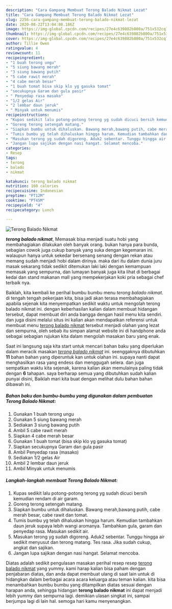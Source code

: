 ```yaml
---
description: "Cara Gampang Membuat Terong Balado Nikmat Lezat"
title: "Cara Gampang Membuat Terong Balado Nikmat Lezat"
slug: 2256-cara-gampang-membuat-terong-balado-nikmat-lezat
date: 2020-08-22T13:04:08.186Z
image: https://img-global.cpcdn.com/recipes/27e4c639882b800a/751x532cq70/terong-balado-nikmat-foto-resep-utama.jpg
thumbnail: https://img-global.cpcdn.com/recipes/27e4c639882b800a/751x532cq70/terong-balado-nikmat-foto-resep-utama.jpg
cover: https://img-global.cpcdn.com/recipes/27e4c639882b800a/751x532cq70/terong-balado-nikmat-foto-resep-utama.jpg
author: Tillie Owen
ratingvalue: 4
reviewcount: 11
recipeingredient:
- "1 buah terong ungu"
- "5 siung bawang merah"
- "3 siung bawang putih"
- "5 cabe rawit merah"
- "4 cabe merah besar"
- "1 buah tomat bisa skip klo yg gasuka tomat"
- "secukupnya Garam dan gula pasir"
- " Penyedap rasa masako"
- "1/2 gelas Air"
- "2 lembar daun jeruk"
- " Minyak untuk menumis"
recipeinstructions:
- "Kupas sedikit lalu potong-potong terong yg sudah dicuci bersih kemudian rendam di air garam."
- "Goreng terong setengah matang."
- "Siapkan bumbu untuk dihaluskan. Bawang merah,bawang putih, cabe merah besar, cabe rawit dan tomat."
- "Tumis bumbu yg telah dihaluskan hingga harum. Kemudian tambahkan daun jeruk supaya lebih wangi aromanya. Tambahkan gula, garam dan penyedap rasa. Masukan sedikit air."
- "Masukan terong yg sudah digoreng. Aduk2 sebentar. Tunggu hingga air sedikit menyusut dan terong matang. Tes rasa. Jika sudah cukup, angkat dan sajikan."
- "Jangan lupa sajikan dengan nasi hangat. Selamat mencoba."
categories:
- Resep
tags:
- terong
- balado
- nikmat

katakunci: terong balado nikmat 
nutrition: 160 calories
recipecuisine: Indonesian
preptime: "PT12M"
cooktime: "PT45M"
recipeyield: "4"
recipecategory: Lunch

---
```



![Terong Balado Nikmat](https://img-global.cpcdn.com/recipes/27e4c639882b800a/751x532cq70/terong-balado-nikmat-foto-resep-utama.jpg)

<b><i>terong balado nikmat</i></b>, Memasak bisa menjadi suatu hobi yang membahagiakan dilakukan oleh banyak orang. bukan hanya para bunda, sebagian cowok juga cukup banyak yang suka dengan kegemaran ini. walaupun hanya untuk sekedar bersenang senang dengan rekan atau memang sudah menjadi hobi dalam dirinya. maka dari itu dalam dunia juru masak sekarang tidak sedikit ditemukan laki laki dengan kemampuan memasak yang sempurna, dan lumayan banyak juga kita lihat di berbagai kedai dan stand makanan mall yang mempekerjakan koki pria sebagai chef terbaik nya.



Baiklah, kita kembali ke perihal bumbu bumbu menu <i>terong balado nikmat</i>. di tengah tengah pekerjaan kita, bisa jadi akan terasa membahagiakan apabila sejenak kita menyempatkan sedikit waktu untuk mengolah terong balado nikmat ini. dengan keberhasilan kalian dalam membuat hidangan tersebut, dapat membuat diri anda bangga dengan hasil menu kita sendiri. dan juga disini melalui situs ini kalian akan mendapatkan referensi untuk membuat menu <u>terong balado nikmat</u> tersebut menjadi olahan yang lezat dan sempurna, oleh sebab itu simpan alamat website ini di handphone anda sebagai sebagian rujukan kita dalam mengolah masakan baru yang enak.


Saat ini langsung saja kita start untuk mencari bahan baku yang diperlukan dalam meracik masakan <u><i>terong balado nikmat</i></u> ini. seenggaknya dibutuhkan <b>11</b> bahan bahan yang diperuntuk kan untuk olahan ini. supaya nanti dapat menghasilkan rasa yang endess dan menggugah selera. dan juga sempatkan waktu kita sejenak, karena kalian akan memulainya paling tidak dengan <b>6</b> tahapan. saya berharap semua yang dibutuhkan sudah kalian punyai disini, Baiklah mari kita buat dengan melihat dulu bahan bahan dibawah ini.

<!--inarticleads1-->

##### Bahan baku dan bumbu-bumbu yang digunakan dalam pembuatan Terong Balado Nikmat:

1. Gunakan 1 buah terong ungu
1. Gunakan 5 siung bawang merah
1. Sediakan 3 siung bawang putih
1. Ambil 5 cabe rawit merah
1. Siapkan 4 cabe merah besar
1. Gunakan 1 buah tomat (bisa skip klo yg gasuka tomat)
1. Siapkan secukupnya Garam dan gula pasir
1. Ambil  Penyedap rasa (masako)
1. Sediakan 1/2 gelas Air
1. Ambil 2 lembar daun jeruk
1. Ambil  Minyak untuk menumis




<!--inarticleads2-->

##### Langkah-langkah membuat Terong Balado Nikmat:

1. Kupas sedikit lalu potong-potong terong yg sudah dicuci bersih kemudian rendam di air garam.
1. Goreng terong setengah matang.
1. Siapkan bumbu untuk dihaluskan. Bawang merah,bawang putih, cabe merah besar, cabe rawit dan tomat.
1. Tumis bumbu yg telah dihaluskan hingga harum. Kemudian tambahkan daun jeruk supaya lebih wangi aromanya. Tambahkan gula, garam dan penyedap rasa. Masukan sedikit air.
1. Masukan terong yg sudah digoreng. Aduk2 sebentar. Tunggu hingga air sedikit menyusut dan terong matang. Tes rasa. Jika sudah cukup, angkat dan sajikan.
1. Jangan lupa sajikan dengan nasi hangat. Selamat mencoba.




Diatas adalah sedikit pengulasan masakan perihal resep resep <u>terong balado nikmat</u> yang yummy. kami harap kalian bisa paham dengan penjabaran diatas, dan anda dapat membuat ulang di saat lain untuk di hidangkan dalam berbagai acara acara keluarga atau teman kalian. kita bisa menambahkan bumbu bumbu yang ditampilkan diatas sesuai dengan harapan anda, sehingga hidangan <b>terong balado nikmat</b> ini dapat menjadi lebih yummy dan sempurna lagi. demikian ulasan singkat ini, sampai berjumpa lagi di lain hal. semoga hari kamu menyenangkan.
